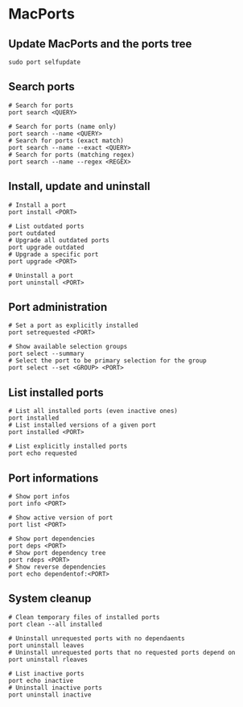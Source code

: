 # MacPorts

## Update MacPorts and the ports tree

```shell
sudo port selfupdate
```

## Search ports

```shell
# Search for ports
port search <QUERY>

# Search for ports (name only)
port search --name <QUERY>
# Search for ports (exact match)
port search --name --exact <QUERY>
# Search for ports (matching regex)
port search --name --regex <REGEX>
```

## Install, update and uninstall

```shell
# Install a port
port install <PORT>

# List outdated ports
port outdated
# Upgrade all outdated ports
port upgrade outdated
# Upgrade a specific port
port upgrade <PORT>

# Uninstall a port
port uninstall <PORT>
```

## Port administration

```shell
# Set a port as explicitly installed
port setrequested <PORT>

# Show available selection groups
port select --summary
# Select the port to be primary selection for the group
port select --set <GROUP> <PORT>
```

## List installed ports 

```shell
# List all installed ports (even inactive ones)
port installed
# List installed versions of a given port
port installed <PORT>

# List explicitly installed ports
port echo requested
```

## Port informations

```shell
# Show port infos
port info <PORT>

# Show active version of port
port list <PORT>

# Show port dependencies
port deps <PORT>
# Show port dependency tree
port rdeps <PORT>
# Show reverse dependencies
port echo dependentof:<PORT>
```

## System cleanup

```shell
# Clean temporary files of installed ports
port clean --all installed

# Uninstall unrequested ports with no dependaents
port uninstall leaves
# Uninstall unrequested ports that no requested ports depend on
port uninstall rleaves

# List inactive ports
port echo inactive
# Uninstall inactive ports
port uninstall inactive
```
